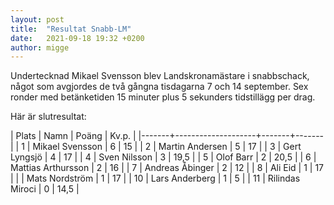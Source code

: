 ```yaml
---
layout: post
title:  "Resultat Snabb-LM"
date:   2021-09-18 19:32 +0200
author: migge
---
```


Undertecknad Mikael Svensson blev Landskronamästare i snabbschack, något
som avgjordes de två gångna tisdagarna 7 och 14 september. Sex ronder
med betänketiden 15 minuter plus 5 sekunders tidstillägg per drag.

Här är slutresultat:

| Plats | Namn               | Poäng | Kv.p. |
|-------+--------------------+-------+-------|
|     1 | Mikael Svensson    |     6 |    15 |
|     2 | Martin Andersen    |     5 |    17 |
|     3 | Gert Lyngsjö       |     4 |    17 |
|     4 | Sven Nilsson       |     3 |  19,5 |
|     5 | Olof Barr          |     2 |  20,5 |
|     6 | Mattias Arthursson |     2 |    16 |
|     7 | Andreas Åbinger    |     2 |    12 |
|     8 | Ali Eid            |     1 |    17 |
|       | Mats Nordström     |     1 |    17 |
|    10 | Lars Anderberg     |     1 |     5 |
|    11 | Rilindas Miroci    |     0 |  14,5 |
